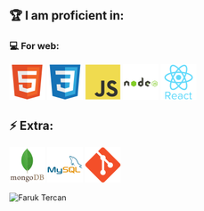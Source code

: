 

## 🏆 I am proficient in:
### 💻 For web: 
<p>
    <img width="64" height="64" src="https://github.com/FarukTercan/FarukTercan/blob/main/assets/html.svg">
    <img width="64" height="64" src="https://github.com/FarukTercan/FarukTercan/blob/main/assets/css.svg">
    <img width="64" height="64" src="https://github.com/FarukTercan/FarukTercan/blob/main/assets/js.svg">    
    <img width="64" height="64" src="https://github.com/FarukTercan/FarukTercan/blob/main/assets/nodejs.svg">    
    <img width="64" height="64" src="https://github.com/FarukTercan/FarukTercan/blob/main/assets/react.svg"> 
</p>


## ⚡ Extra:
<p>
    <img width="64" height="64" src="https://github.com/FarukTercan/FarukTercan/blob/main/assets/mongo.svg">
    <img width="64" height="64" src="https://github.com/FarukTercan/FarukTercan/blob/main/assets/mysql.svg">
    <img width="64" height="64" src="https://github.com/FarukTercan/FarukTercan/blob/main/assets/git.svg">
</p>

<p>
<img align="center" src="https://github-readme-stats.vercel.app/api?username=faruktercan&show_icons=true" alt="Faruk Tercan" />
</p>
<!--

Emphasis, aka italics, with *asterisks* or _underscores_.

Strong emphasis, aka bold, with **asterisks** or __underscores__.

Combined emphasis with **asterisks and _underscores_**.

Strikethrough uses two tildes. ~~Scratch this.~~

Inline `code` has `back-ticks around` it.

```javascript
var s = "JavaScript syntax highlighting";
alert(s);
```
 
> Blockquotes are very handy in email to emulate reply text.
> This line is part of the same quote.

<!--
**faruktercan/faruktercan** is a ✨ _special_ ✨ repository because its `README.md` (this file) appears on your GitHub profile.

Here are some ideas to get you started:

- 🔭 I’m currently working on ...
- 🌱 I’m currently learning ...
- 👯 I’m looking to collaborate on ...
- 🤔 I’m looking for help with ...
- 💬 Ask me about ...
- 📫 How to reach me: ...
- 😄 Pronouns: ...
- ⚡ Fun fact: ...
-->
